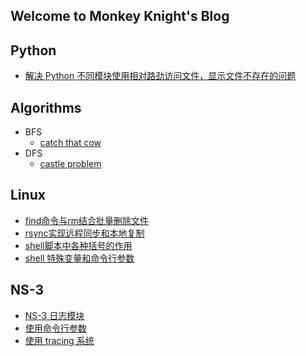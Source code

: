 ## Welcome to Monkey Knight's Blog



## Python

- [解决 Python 不同模块使用相对路劲访问文件，显示文件不存在的问题](./_posts/python/relative_path_problem)



## Algorithms

- BFS
  - [catch that cow](./_posts/algorithms/BFS/catch_that_cow)
- DFS
  - [castle problem](./_posts/algorithms/DFS/castle_problem)



## Linux

- [find命令与rm结合批量删除文件](./_posts/linux/find_rm)
- [rsync实现远程同步和本地复制](./_posts/linux/rsync)
- [shell脚本中各种括号的作用](./_posts/linux/shell_brackets)
- [shell 特殊变量和命令行参数](./_posts/linux/shell_specialvariable_CL)



## NS-3

- [NS-3 日志模块](./_posts/NS-3/NS-3_Logging_Module)
- [使用命令行参数](./_posts/NS-3/Using_Command_Line_Arguments)
- [使用 tracing 系统](./_posts/NS-3/Using_the_Tracing_System)
